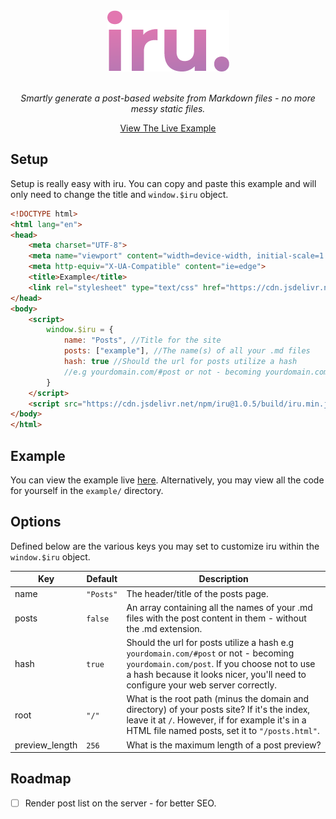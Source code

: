 <div align="center">
<a href="https://github.com/eddiejibson/iru"><img alt="iru" src="https://github.com/eddiejibson/iru/raw/master/icon.png"></a>
<br>
<br>
<p><i>Smartly generate a post-based website from Markdown files - no more messy static files. </i></p>
<a href="https://eddiejibson.github.io/iru/example">View The Live Example</a>
</div>

## Setup

Setup is really easy with iru. You can copy and paste this example and will only need to change the title and `window.$iru` object.

```html
<!DOCTYPE html>
<html lang="en">
<head>
    <meta charset="UTF-8">
    <meta name="viewport" content="width=device-width, initial-scale=1.0">
    <meta http-equiv="X-UA-Compatible" content="ie=edge">
    <title>Example</title>
    <link rel="stylesheet" type="text/css" href="https://cdn.jsdelivr.net/npm/iru/css/dark.css">
</head>
<body>
    <script>
        window.$iru = {
            name: "Posts", //Title for the site
            posts: ["example"], //The name(s) of all your .md files
            hash: true //Should the url for posts utilize a hash 
            //e.g yourdomain.com/#post or not - becoming yourdomain.com/post.
        }
    </script>
    <script src="https://cdn.jsdelivr.net/npm/iru@1.0.5/build/iru.min.js"></script>
</body>
</html>

```

## Example
You can view the example live [here](https://eddiejibson.github.io/iru/example). Alternatively, you may view all the code for yourself in the `example/` directory.

## Options

Defined below are the various keys you may set to customize iru within the `window.$iru` object.

| Key           | Default     | Description  |
| ------------- |-------------| ------------ |
| name          | `"Posts"`   | The header/title of the posts page. |
| posts         | `false`     |   An array containing all the names of your .md files with the post content in them - without the .md extension. |
| hash          | `true`      | Should the url for posts utilize a hash e.g `yourdomain.com/#post` or not - becoming `yourdomain.com/post`. If you choose not to use a hash because it looks nicer, you'll need to configure your web server correctly. |
| root          | `"/"`       | What is the root path (minus the domain and directory) of your posts site? If it's the index, leave it at `/`. However, if for example it's in a HTML file named posts, set it to `"/posts.html"`. |
| preview_length | `256`      | What is the maximum length of a post preview? |

## Roadmap
- [ ] Render post list on the server - for better SEO.
